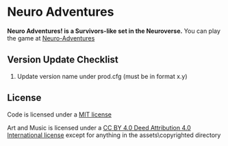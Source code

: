 # Neuro Adventures
**Neuro Adventures! is a Survivors-like set in the Neuroverse.** You can play the game at [Neuro-Adventures](https://kotgedev.itch.io/neuro-adventures)

## Version Update Checklist 
1. Update version name under prod.cfg (must be in format x.y)

## License
Code is licensed under a [MIT license](LICENSE.md) 

Art and Music is licensed under a [CC BY 4.0 Deed Attribution 4.0 International license](https://creativecommons.org/licenses/by/4.0/deed.en) except for anything in the assets\copyrighted directory
